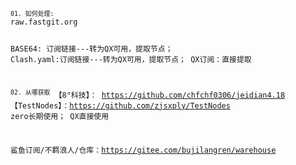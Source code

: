 <code>
<sup>01. 如何处理:</sup>
raw.fastgit.org

BASE64: 订阅链接---转为QX可用，提取节点；
Clash.yaml:订阅链接---转为QX可用，提取节点；
QX订阅：直接提取

<sup>02. 从哪获取</sup>
【8°科技】：   https://github.com/chfchf0306/jeidian4.18
【TestNodes】：https://github.com/zjsxply/TestNodes
 zero长期使用；   QX直接使用

鲨鱼订阅/不羁浪人/仓库：https://gitee.com/bujilangren/warehouse

